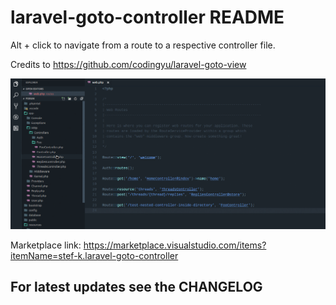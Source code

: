 # laravel-goto-controller README

Alt + click to navigate from a route to a respective controller file.

Credits to https://github.com/codingyu/laravel-goto-view

![laravel-goto-controller](images/laravel-goto-controller.gif)


Marketplace link: https://marketplace.visualstudio.com/items?itemName=stef-k.laravel-goto-controller

## For latest updates see the CHANGELOG
